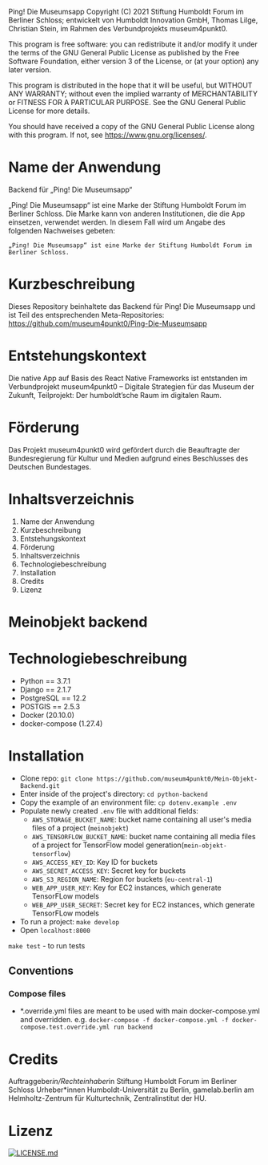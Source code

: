Ping! Die Museumsapp
Copyright (C) 2021  Stiftung Humboldt Forum im Berliner Schloss; entwickelt von Humboldt Innovation GmbH, Thomas Lilge, Christian Stein, im Rahmen des Verbundprojekts museum4punkt0.

This program is free software: you can redistribute it and/or modify it under the terms of the GNU General Public License as published by the Free Software Foundation, either version 3 of the License, or (at your option) any later version.

This program is distributed in the hope that it will be useful, but WITHOUT ANY WARRANTY; without even the implied warranty of MERCHANTABILITY or FITNESS FOR A PARTICULAR PURPOSE. See the GNU General Public License for more details.

You should have received a copy of the GNU General Public License along with this program. If not, see <https://www.gnu.org/licenses/>.

# Name der Anwendung
Backend für „Ping! Die Museumsapp“

„Ping! Die Museumsapp“ ist eine Marke der Stiftung Humboldt Forum im Berliner Schloss. Die Marke kann von anderen Institutionen, die die App einsetzen, verwendet werden. In diesem Fall wird um Angabe des folgenden Nachweises gebeten:

    „Ping! Die Museumsapp“ ist eine Marke der Stiftung Humboldt Forum im Berliner Schloss.

# Kurzbeschreibung
Dieses Repository beinhaltete das Backend für Ping! Die Museumsapp und ist Teil des entsprechenden Meta-Repositories: https://github.com/museum4punkt0/Ping-Die-Museumsapp


# Entstehungskontext 
Die native App auf Basis des React Native Frameworks ist entstanden im Verbundprojekt museum4punkt0 – Digitale Strategien für das Museum der Zukunft, Teilprojekt: Der humboldt’sche Raum im digitalen Raum.


# Förderung 
Das Projekt museum4punkt0 wird gefördert durch die Beauftragte der Bundesregierung für Kultur und Medien aufgrund eines Beschlusses des Deutschen Bundestages.

# Inhaltsverzeichnis
1. Name der Anwendung 
2. Kurzbeschreibung 
3. Entstehungskontext
4. Förderung
5. Inhaltsverzeichnis 
6. Technologiebeschreibung
7. Installation
8. Credits
9. Lizenz 

# Meinobjekt backend
# Technologiebeschreibung
* Python == 3.7.1
* Django == 2.1.7
* PostgreSQL == 12.2
* POSTGIS == 2.5.3
* Docker (20.10.0)
* docker-compose (1.27.4)

# Installation
* Clone repo: `git clone https://github.com/museum4punkt0/Mein-Objekt-Backend.git`
* Enter inside of the project's directory: `cd python-backend`
* Copy the example of an environment file: `cp dotenv.example .env`
* Populate newly created `.env` file with additional fields:
    * `AWS_STORAGE_BUCKET_NAME`: bucket name containing all user's media files of a project (`meinobjekt`)
    * `AWS_TENSORFLOW_BUCKET_NAME`: bucket name containing all media files of a project for TensorFlow model generation(`mein-objekt-tensorflow`)
    * `AWS_ACCESS_KEY_ID`: Key ID for buckets
    * `AWS_SECRET_ACCESS_KEY`: Secret key for buckets
    * `AWS_S3_REGION_NAME`: Region for buckets (`eu-central-1`)
    * `WEB_APP_USER_KEY`: Key for EC2 instances, which generate TensorFLow models
    * `WEB_APP_USER_SECRET`: Secret key for EC2 instances, which generate TensorFLow models
* To run a project: `make develop`
* Open `localhost:8000`

`make test` - to run tests


## Conventions
### Compose files
* \*.override.yml files are meant to be used with main docker-compose.yml and overridden. e.g. `docker-compose -f docker-compose.yml -f docker-compose.test.override.yml run backend`


# Credits 
Auftraggeber*in/Rechteinhaber*in 
Stiftung Humboldt Forum im Berliner Schloss 
Urheber*innen 
Humboldt-Universität zu Berlin, gamelab.berlin am Helmholtz-Zentrum für Kulturtechnik, Zentralinstitut der HU. 


# Lizenz 
[![LICENSE.md](https://img.shields.io/badge/License-GPLv3-blue.svg)](https://github.com/museum4punkt0/Mein-Objekt-Backend/blob/master/LICENSE.md)
